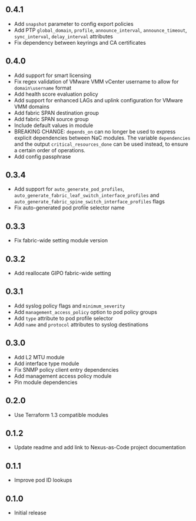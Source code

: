 ## 0.4.1

- Add `snapshot` parameter to config export policies
- Add PTP `global_domain`, `profile`, `announce_interval`, `announce_timeout`, `sync_interval`, `delay_interval` attributes
- Fix dependency between keyrings and CA certificates

## 0.4.0

- Add support for smart licensing
- Fix regex validation of VMware VMM vCenter username to allow for `domain\username` format
- Add health score evaluation policy
- Add support for enhanced LAGs and uplink configuration for VMware VMM domains
- Add fabric SPAN destination group
- Add fabric SPAN source group
- Include default values in module
- BREAKING CHANGE: `depends_on` can no longer be used to express explicit dependencies between NaC modules. The variable `dependencies` and the output `critical_resources_done` can be used instead, to ensure a certain order of operations.
- Add config passphrase

## 0.3.4

- Add support for `auto_generate_pod_profiles`, `auto_generate_fabric_leaf_switch_interface_profiles` and `auto_generate_fabric_spine_switch_interface_profiles` flags
- Fix auto-generated pod profile selector name

## 0.3.3

- Fix fabric-wide setting module version

## 0.3.2

- Add reallocate GIPO fabric-wide setting

## 0.3.1

- Add syslog policy flags and `minimum_severity`
- Add `management_access_policy` option to pod policy groups
- Add `type` attribute to pod profile selector
- Add `name` and `protocol` attributes to syslog destinations

## 0.3.0

- Add L2 MTU module
- Add interface type module
- Fix SNMP policy client entry dependencies
- Add management access policy module
- Pin module dependencies

## 0.2.0

- Use Terraform 1.3 compatible modules

## 0.1.2

- Update readme and add link to Nexus-as-Code project documentation

## 0.1.1

- Improve pod ID lookups

## 0.1.0

- Initial release
